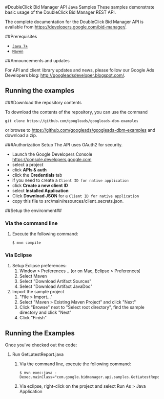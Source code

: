 #DoubleClick Bid Manager API Java Samples
These samples demonstrate basic usage of the DoubleClick Bid Manager REST API.

The complete documentation for the DoubleClick Bid Manager API is
available from <https://developers.google.com/bid-manager/>.

##Prerequisites
- [`Java 7+`](http://java.com)
- [`Maven`](http://maven.apache.org)

##Announcements and updates

For API and client library updates and news, please follow our Google Ads 
Developers blog: <http://googleadsdeveloper.blogspot.com/>.

## Running the examples

###Download the repository contents

To download the contents of the repository, you can use the command

```
git clone https://github.com/googleads/googleads-dbm-examples
```

or browse to <https://github.com/googleads/googleads-dbm-examples> and
 download a zip.

###Authorization Setup
The API uses OAuth2 for security.

 * Launch the Google Developers Console <https://console.developers.google.com>
 * select a project
 * click **APIs & auth**
 * click the **Credentials** tab
 * if you need to create a ```Client ID for native application```
  * click **Create a new client ID**
  * select **Installed Application**
 * Click **Download JSON** for a ```Client ID for native application```
 * copy this file to src/main/resources/client_secrets.json.

##Setup the environment##
### Via the command line ###

1. Execute the following command:

    ```
    $ mvn compile
    ```

### Via Eclipse ###

1. Setup Eclipse preferences:
    1. Window > Preferences .. (or on Mac, Eclipse > Preferences)
    2. Select Maven
    3. Select "Download Artifact Sources"
    4. Select "Download Artifact JavaDoc"
2. Import the sample project
    1. "File > Import..."
    2. Select "Maven > Existing Maven Project" and click "Next"
    3. Click "Browse" next to "Select root directory", find the sample directory
    and click "Next"
    4. Click "Finish"

## Running the Examples

Once you've checked out the code:

1. Run GetLatestReport.java
    1. Via the command line, execute the following command:

        ```
        $ mvn exec:java -Dexec.mainClass="com.google.bidmanager.api.samples.GetLatestReport"
        ```
    2. Via eclipse, right-click on the project and select Run As > Java
    Application
